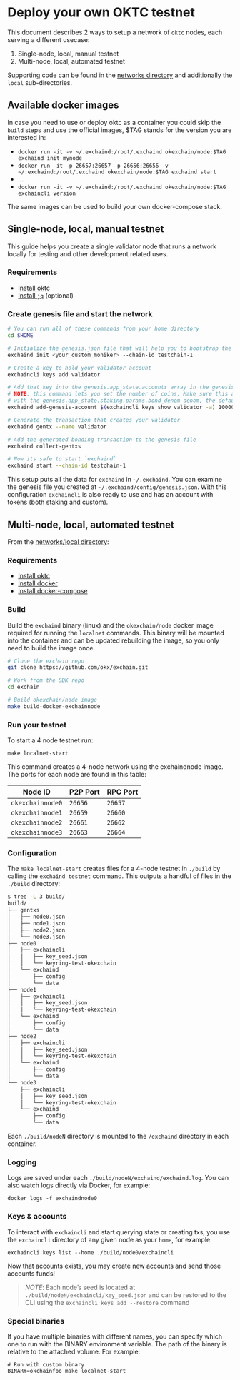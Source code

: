 # Deploy your own OKTC testnet

This document describes 2 ways to setup a network of `oktc` nodes, each serving a different usecase:

1. Single-node, local, manual testnet
2. Multi-node, local, automated testnet

Supporting code can be found in the [networks directory](https://github.com/okx/exchain/tree/dev/networks) and additionally the `local` sub-directories.

## Available docker images

In case you need to use or deploy oktc as a container you could skip the `build` steps and use the official images, \$TAG stands for the version you are interested in:

* `docker run -it -v ~/.exchaind:/root/.exchaind okexchain/node:$TAG exchaind init mynode`
* `docker run -it -p 26657:26657 -p 26656:26656 -v ~/.exchaind:/root/.exchaind okexchain/node:$TAG exchaind start`
* ...
* `docker run -it -v ~/.exchaind:/root/.exchaind okexchain/node:$TAG exchaincli version`

The same images can be used to build your own docker-compose stack.

## Single-node, local, manual testnet

This guide helps you create a single validator node that runs a network locally for testing and other development related uses.

### Requirements

- [Install oktc](/dev/quick-start/install-oktc)
- [Install `jq`](https://stedolan.github.io/jq/download/) (optional)

### Create genesis file and start the network

```bash
# You can run all of these commands from your home directory
cd $HOME

# Initialize the genesis.json file that will help you to bootstrap the network
exchaind init <your_custom_moniker> --chain-id testchain-1

# Create a key to hold your validator account
exchaincli keys add validator

# Add that key into the genesis.app_state.accounts array in the genesis file
# NOTE: this command lets you set the number of coins. Make sure this account has some coins
# with the genesis.app_state.staking.params.bond_denom denom, the default is staking
exchaind add-genesis-account $(exchaincli keys show validator -a) 1000000000okt

# Generate the transaction that creates your validator
exchaind gentx --name validator

# Add the generated bonding transaction to the genesis file
exchaind collect-gentxs

# Now its safe to start `exchaind`
exchaind start --chain-id testchain-1
```

This setup puts all the data for `exchaind` in `~/.exchaind`. You can examine the genesis file you created at `~/.exchaind/config/genesis.json`. With this configuration `exchaincli` is also ready to use and has an account with tokens (both staking and custom).

## Multi-node, local, automated testnet

From the [networks/local directory](https://github.com/okx/exchain/tree/dev/networks/local):

### Requirements

- [Install oktc](/dev/quick-start/install-oktc)
- [Install docker](https://docs.docker.com/engine/installation/)
- [Install docker-compose](https://docs.docker.com/compose/install/)

### Build

Build the `exchaind` binary (linux) and the `okexchain/node` docker image required for running the `localnet` commands. This binary will be mounted into the container and can be updated rebuilding the image, so you only need to build the image once.

```bash
# Clone the exchain repo
git clone https://github.com/okx/exchain.git

# Work from the SDK repo
cd exchain

# Build okexchain/node image
make build-docker-exchainnode
```

### Run your testnet

To start a 4 node testnet run:

```
make localnet-start
```

This command creates a 4-node network using the exchaindnode image.
The ports for each node are found in this table:

| Node ID     | P2P Port | RPC Port |
| ----------- | -------- | -------- |
| `okexchainnode0` | `26656`  | `26657`  |
| `okexchainnode1` | `26659`  | `26660`  |
| `okexchainnode2` | `26661`  | `26662`  |
| `okexchainnode3` | `26663`  | `26664`  |

### Configuration

The `make localnet-start` creates files for a 4-node testnet in `./build` by
calling the `exchaind testnet` command. This outputs a handful of files in the
`./build` directory:

```bash
$ tree -L 3 build/
build/
├── gentxs
│   ├── node0.json
│   ├── node1.json
│   ├── node2.json
│   └── node3.json
├── node0
│   ├── exchaincli
│   │   ├── key_seed.json
│   │   └── keyring-test-okexchain
│   └── exchaind
│       ├── config
│       └── data
├── node1
│   ├── exchaincli
│   │   ├── key_seed.json
│   │   └── keyring-test-okexchain
│   └── exchaind
│       ├── config
│       └── data
├── node2
│   ├── exchaincli
│   │   ├── key_seed.json
│   │   └── keyring-test-okexchain
│   └── exchaind
│       ├── config
│       └── data
└── node3
    ├── exchaincli
    │   ├── key_seed.json
    │   └── keyring-test-okexchain
    └── exchaind
        ├── config
        └── data
```

Each `./build/nodeN` directory is mounted to the `/exchaind` directory in each container.

### Logging

Logs are saved under each `./build/nodeN/exchaind/exchaind.log`. You can also watch logs
directly via Docker, for example:

```
docker logs -f exchaindnode0
```

### Keys & accounts

To interact with `exchaincli` and start querying state or creating txs, you use the
`exchaincli` directory of any given node as your `home`, for example:

```shell
exchaincli keys list --home ./build/node0/exchaincli
```

Now that accounts exists, you may create new accounts and send those accounts
funds!

> _NOTE_: Each node’s seed is located at `./build/nodeN/exchaincli/key_seed.json` and can be restored to the CLI using the `exchaincli keys add --restore` command

### Special binaries

If you have multiple binaries with different names, you can specify which one to run with the BINARY environment variable. The path of the binary is relative to the attached volume. For example:

```
# Run with custom binary
BINARY=okchainfoo make localnet-start
```
